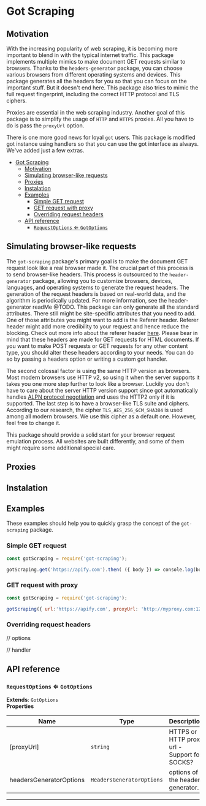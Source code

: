 # Got Scraping

## Motivation

With the increasing popularity of web scraping, it is becoming more important to blend in with the typical internet traffic. This package implements multiple mimics to make document GET requests similar to browsers. Thanks to the `headers-generator` package, you can choose various browsers from different operating systems and devices. This package generates all the headers for you so that you can focus on the important stuff. But it doesn't end here. This package also tries to mimic the full request fingerprint, including the correct HTTP protocol and TLS ciphers.

Proxies are essential in the web scraping industry. Another goal of this package is to simplify the usage of `HTTP` and `HTTPS` proxies. All you have to do is pass the `proxyUrl` option.

There is one more good news for loyal `got` users. This package is modified got instance using handlers so that you can use the got interface as always. We've added just a few extras.

<!-- toc -->

- [Got Scraping](#got-scraping)
  - [Motivation](#motivation)
  - [Simulating browser-like requests](#simulating-browser-like-requests)
  - [Proxies](#proxies)
  - [Instalation](#instalation)
  - [Examples](#examples)
    - [Simple GET request](#simple-get-request)
    - [GET request with proxy](#get-request-with-proxy)
    - [Overriding request headers](#overriding-request-headers)
  - [API reference](#api-reference)
    - [`RequestOptions` ⇐ <code>GotOptions</code>](#requestoptions--gotoptions)

<!-- tocstop -->

## Simulating browser-like requests
The `got-scraping` package's primary goal is to make the document GET request look like a real browser made it. The crucial part of this process is to send browser-like headers. This process is outsourced to the `header-generator` package, allowing you to customize browsers, devices, languages, and operating systems to generate the request headers. The generation of the request headers is based on real-world data, and the algorithm is periodically updated. For more information, see the header-generator readMe @TODO. This package can only generate all the standard attributes. There still might be site-specific attributes that you need to add. One of those attributes you might want to add is the Referer header. Referer header might add more credibility to your request and hence reduce the blocking. Check out more info about the referer header [here](https://developer.mozilla.org/en-US/docs/Web/HTTP/Headers/Referer). Please bear in mind that these headers are made for GET requests for HTML documents. If you want to make POST requests or GET requests for any other content type, you should alter these headers according to your needs. You can do so by passing a headers option or writing a custom got handler.

The second colossal factor is using the same HTTP version as browsers. Most modern browsers use HTTP v2, so using it when the server supports it takes you one more step further to look like a browser. Luckily you don't have to care about the server HTTP version support since got automatically handles [ALPN protocol negotiation](https://en.wikipedia.org/wiki/Application-Layer_Protocol_Negotiation) and uses the HTTP2 only if it is supported.
The last step is to have a browser-like TLS suite and ciphers. According to our research, the cipher `TLS_AES_256_GCM_SHA384` is used among all modern browsers. We use this cipher as a default one. However, feel free to change it.

This package should provide a solid start for your browser request emulation process. All websites are built differently, and some of them might require some additional special care.

## Proxies

## Instalation
## Examples
These examples should help you to quickly grasp the concept of the `got-scraping` package.
### Simple GET request
```javascript
const gotScraping = require('got-scraping');

gotScraping.get('https://apify.com').then( ({ body }) => console.log(body))
```

### GET request with proxy
```javascript
const gotScraping = require('got-scraping');

gotScraping({ url:'https://apify.com', proxyUrl: 'http://myproxy.com:1234' }).then( ({ body }) => console.log(body))
```

### Overriding request headers

// options

// handler 


## API reference

<a name="RequestOptions"></a>

### `RequestOptions` ⇐ <code>GotOptions</code>
**Extends**: <code>GotOptions</code>  
**Properties**

| Name | Type | Description |
| --- | --- | --- |
| [proxyUrl] | <code>string</code> | HTTPS or HTTP proxy url - Support for SOCKS? |
| headersGeneratorOptions | <code>HeadersGeneratorOptions</code> | options of the header generator. |


* * *


